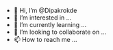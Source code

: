 - 👋 Hi, I’m @Dipakrokde
- 👀 I’m interested in ...
- 🌱 I’m currently learning ...
- 💞️ I’m looking to collaborate on ...
- 📫 How to reach me ...

<!---
Dipakrokde/Dipakrokde is a ✨ special ✨ repository because its `README.md` (this file) appears on your GitHub profile.
You can click the Preview link to take a look at your changes.
--->
